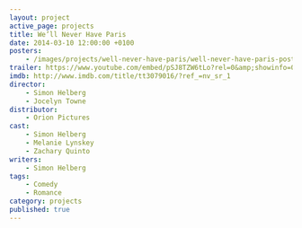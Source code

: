 ```yaml
---
layout: project
active_page: projects
title: We’ll Never Have Paris
date: 2014-03-10 12:00:00 +0100
posters:
    - /images/projects/well-never-have-paris/well-never-have-paris-poster.jpg
trailer: https://www.youtube.com/embed/pSJ8TZW6tLo?rel=0&amp;showinfo=0
imdb: http://www.imdb.com/title/tt3079016/?ref_=nv_sr_1
director:
    - Simon Helberg
    - Jocelyn Towne
distributor:
    - Orion Pictures
cast:
    - Simon Helberg
    - Melanie Lynskey
    - Zachary Quinto
writers:
    - Simon Helberg
tags:
    - Comedy
    - Romance
category: projects
published: true
---
```

